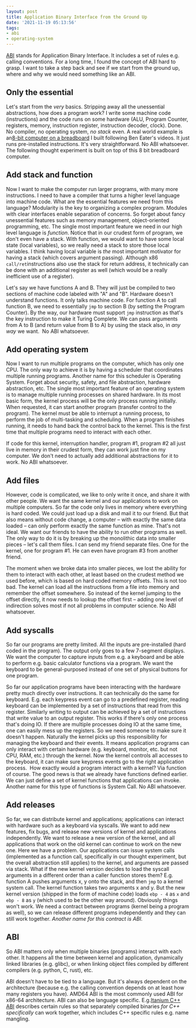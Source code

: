 ```yaml
---
layout: post
title: Application Binary Interface from the Ground Up
date: '2021-11-19 05:13:56'
tags:
- abi
- operating-system
---
```


[ABI](https://en.wikipedia.org/wiki/Application_binary_interface) stands for Application Binary Interface. It includes a set of rules e.g. calling conventions. For a long time, I found the concept of ABI hard to grasp. I want to take a step back and see if we start from the ground up, where and why we would need something like an ABI.

## **Only the essential**

Let's start from the _very_ basics. Stripping away all the unessential abstractions, how does a program work? I write some machine code (instructions) and the code runs on some hardware (ALU, Program Counter, registers, memory, instruction register, instruction decoder, clock). Done. No compiler, no operating system, _no stack_ even. A real world example is an[8-bit computer on a breadboard](/8-bit-breadboard-computer/) I built following Ben Eater's videos. It just runs pre-installed instructions. It's very straightforward. No ABI whatsoever. The following thought experiment is built on top of this 8 bit breadboard computer.

## **Add stack and function**

Now I want to make the computer run larger programs, with many more instructions. I need to have a compiler that turns a higher level language into machine code. What are the essential features we need from this language? Modularity is the key to organizing a complex program. Modules with clear interfaces enable separation of concerns. So forget about fancy unessential features such as memory management, object-oriented programming, etc. The single most important feature we need in our high level language is _function_. Notice that in our crudest form of program, we don't even have a stack. With function, we would want to have some local state (local variables), so we really need a stack to store those local variables. I think having local variable is _the_ most important motivator for having a stack (which covers argument passing). Although x86 `call/ret`instructions also use the stack for return address, it technically can be done with an additional register as well (which would be a really inefficient use of a register).

Let's say we have functions A and B. They will just be compiled to two sections of machine code labeled with "A" and "B". Hardware doesn't understand functions. It only talks machine code. For function A to call function B, we need to essentially `jmp` to section B (by setting the Program Counter). By the way, our hardware must support `jmp` instruction as that's the key instruction to make it Turing Complete. We can pass arguments from A to B (and return value from B to A) by using the stack also, in _any way_ we want. &nbsp;No ABI whatsoever.

## **Add operating system**

Now I want to run multiple programs on the computer, which has only one CPU. The only way to achieve it is by having a scheduler that coordinates multiple running programs. Another name for this scheduler is Operating System. Forget about security, safety, and file abstraction, hardware abstraction, etc. The single most important feature of an operating system is to manage multiple running processes on shared hardware. In its most basic form, the kernel process will be the only process running initially. When requested, it can start another program (transfer control to the program). The kernel must be able to interrupt a running process, to perform the job of multi-tasking and scheduling. When a program finishes running, it needs to hand back the control back to the kernel. This is the first time that multiple programs need to interact with each other.

If code for this kernel, interruption handler, program #1, program #2 all just live in memory in their crudest form, they can work just fine on my computer. We don't need to actually add additional abstractions for it to work. No ABI whatsoever.

## **Add files**

However, code is complicated, we like to only write it once, and share it with other people. We want the same kernel and our applications to work on multiple computers. So far the code only lives in memory where everything is hard coded. We could just load up a disk and mail it to our friend. But that also means without code change, a computer – with exactly the same data loaded – can only perform exactly the same function as mine. That's not ideal. We want our friends to have the ability to run other programs as well. The only way to do it is by breaking up the monolithic data into smaller pieces – let's call them files. I can send my friend separate files. One for the kernel, one for program #1. He can even have program #3 from another friend.

The moment when we broke data into smaller pieces, we lost the ability for them to interact with each other, at least based on the crudest method we used before, which is based on hard coded memory offsets. This is not too bad. The kernel can load all the instructions from a file into memory and remember the offset somewhere. So instead of the kernel jumping to the offset directly, it now needs to lookup the offset first – adding one level of indirection solves most if not all problems in computer science. No ABI whatsoever.

## **Add syscalls**

So far our programs are pretty limited. All the inputs are pre-installed (hard coded in the program). The output only goes to a few 7-segment displays. We want the computer to capture inputs from e.g. a keyboard and be able to perform e.g. basic calculator functions via a program. We want the keyboard to be general-purposed instead of one set of physical buttons for one program.

So far our application programs have been interacting with the hardware pretty much directly over instructions. It can technically do the same for keyboard. E.g. each keypress event can go to a predefined register, reading keyboard can be implemented by a set of instructions that read from this register. Similarly writing to output can be achieved by a set of instructions that write value to an output register. This works if there's only one process that's doing IO. If there are multiple processes doing IO at the same time, one can easily mess up the registers. So we need someone to make sure it doesn't happen. Naturally the kernel picks up this responsibility for managing the keyboard and their events. It means application programs can only interact with certain hardware (e.g. keyboard, monitor, etc. but not CPU, RAM, etc.) through the kernel. Now the kernel controls all accesses to the keyboard, it can make sure keypress events go to the right application process. &nbsp;How exactly would a program interact with a kernel? Via function of course. The good news is that we already have functions defined earlier. We can just define a set of kernel functions that applications can invoke. Another name for this type of functions is System Call. No ABI whatsoever.

## **Add releases**

So far, we can distribute kernel and applications; applications can interact with hardware such as a keyboard via syscalls. We want to add new features, fix bugs, and release new versions of kernel and applications independently. We want to release a new version of the kernel, and all applications that work on the old kernel can continue to work on the new one. Here we have a problem. Our applications can issue system calls (implemented as a function call, specifically in our thought experiment, but the overall abstraction still applies) to the kernel, and arguments are passed via stack. What if the new kernel version decides to load the syscall arguments in a different order than a caller function stores them? E.g. function A pushes arguments x, y onto the stack, and then `jmp` to a kernel system call. The kernel function takes two arguments x and y. But the new kernel version (shipped in the form of machine code) loads `ebp - 4` as `x` and `ebp - 8` as `y` (which used to be the other way around). Obviously things won't work. We need a contract between programs (kernel being a program as well), so we can release different programs independently and they can still work together. _Another name for this contract is ABI._

## **ABI**

So ABI matters only when multiple binaries (programs) interact with each other. It happens all the time between kernel and application, dynamically linked libraries (e.g. glibc), or when linking object files compiled by different compilers (e.g. python, C, rust), etc.

ABI doesn't have to be tied to a language. But it's always dependent on the architecture (because e.g. the calling convention depends on at least how many registers you have). AMD64 ABI is the most commonly used ABI for x86-64 architecture. ABI can also be language specific. E.g.[Itanium C++ ABI](https://itanium-cxx-abi.github.io/cxx-abi/) describes certain rules so that separately compiled binaries _for C++ specifically_ can work together, which includes C++ specific rules e.g. name mangling.

